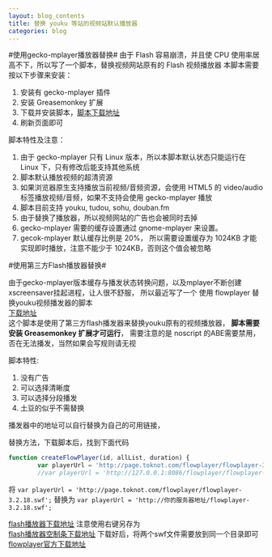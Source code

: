 ```yaml
---
layout: blog_contents
title: 替换 youku 等站的视频站默认播放器
categories: blog
---
```

#使用gecko-mplayer播放器替换#
由于 Flash 容易崩溃，并且使 CPU 使用率居高不下，所以写了一个脚本，替换视频网站原有的 Flash 视频播放器
本脚本需要按以下步骤来安装：

1. 安装有 gecko-mplayer 插件
2. 安装 Greasemonkey 扩展
3. 下载并安装脚本，[脚本下载地址](http://toknot.com/download/Flash2Mplayer.js)
4. 刷新页面即可

脚本特性及注意：

1. 由于 gecko-mplayer 只有 Linux 版本，所以本脚本默认状态只能运行在 Linux 下，只有修改后能支持其他系统
2. 脚本默认播放视频的超清资源
3. 如果浏览器原生支持播放当前视频/音频资源，会使用 HTML5 的 video/audio 标签播放视频/音频，如果不支持会使用 gecko-mplayer 播放
4. 脚本目前支持 youku, tudou, sohu, douban.fm
5. 由于替换了播放器，所以视频网站的广告也会被同时去掉
6. gecko-mplayer 需要的缓存设置通过 gnome-mplayer 来设置。
7. gecok-mplayer 默认缓存比例是 20%， 所以需要设置缓存为 1024KB 才能实现即时播放，注意不能少于 1024KB，否则这个值会被忽略

#使用第三方Flash播放器替换#

由于gecko-mplayer版本缓存与播发状态转换问题，以及mplayer不断创建 xscreensaver挂起进程，让人很不舒服，
所以最近写了一个 使用 flowplayer 替换youku视频播发器的脚本  
[下载地址](http://toknot.com/download/MyFlashPlayer.js)  
这个脚本是使用了第三方flash播发器来替换youku原有的视频播放器，
__脚本需要 安装 Greasemonkey 扩展才可运行__， 
需要注意的是 noscript 的ABE需要禁用，否在无法播发，当然如果会写规则请无视 

脚本特性:

1. 没有广告
2. 可以选择清晰度
3. 可以选择分段播发
4. 土豆的似乎不需替换
 
播发器中的地址可以自行替换为自己的可用链接，

替换方法，下载脚本后，找到下面代码

```javascript
function createFlowPlayer(id, allList, duration) {
		var playerUrl = 'http://page.toknot.com/flowplayer/flowplayer-3.2.18.swf';
		//var playerUrl = 'http://127.0.0.1:8086/flowplayer/flowplayer-3.2.18.swf';
```

将 `var playerUrl = 'http://page.toknot.com/flowplayer/flowplayer-3.2.18.swf';`
替换为 `var playerUrl = 'http://你的服务器地址/flowplayer-3.2.18.swf';`


[flash播放器下载地址](http://page.toknot.com/flowplayer/flowplayer-3.2.18.swf) 注意使用右键另存为  
[flash播放器空制条下载地址](http://page.toknot.com/flowplayer/flowplayer.controls-3.2.16.swf)
下载好后，将两个swf文件需要放到同一个目录即可   
[flowplayer官方下载地址](https://releases.flowplayer.org/flowplayer/flowplayer-3.2.18.zip)

